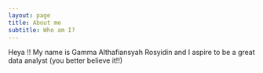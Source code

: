 ```yaml
---
layout: page
title: About me
subtitle: Who am I?
---
```


Heya !! My name is Gamma Althafiansyah Rosyidin and I aspire to be a great data analyst (you better believe it!!)




